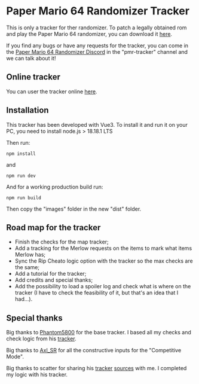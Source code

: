# Paper Mario 64 Randomizer Tracker

This is only a tracker for ther randomizer. To patch a legally obtained rom and play the Paper Mario 64 randomizer, you can download it [here](https://pm64randomizer.com/).

If you find any bugs or have any requests for the tracker, you can come in the [Paper Mario 64 Randomizer Discord](https://discord.gg/4Z5G69ZNJg) in the "pmr-tracker" channel and we can talk about it!

## Online tracker

You can user the tracker online [here](https://pm64r-tracker.mryami.com/).

## Installation

This tracker has been developed with Vue3. To install it and run it on your PC, you need to install node.js > 18.18.1 LTS

Then run:

`npm install`

and

`npm run dev`



And for a working production build run:

`npm run build`

Then copy the "images" folder in the new "dist" folder.

## Road map for the tracker

- Finish the checks for the map tracker;
- Add a tracking for the Merlow requests on the items to mark what items Merlow has;
- Sync the Rip Cheato logic option with the tracker so the max checks are the same;
- Add a tutorial for the tracker;
- Add credits and special thanks;
- Add the possibility to load a spoiler log and check what is where on the tracker (I have to check the feasibility of it, but that's an idea that I had...).

## Special thanks

Big thanks to [Phantom5800](https://www.twitch.tv/phantom5800) for the base tracker. I based all my checks and check logic from his [tracker](https://pmr-tracker.phantom-games.com/).

Big thanks to [Axl_SR](https://www.twitch.tv/axl_sr) for all the constructive inputs for the "Competitive Mode".

Big thanks to scatter for sharing his [tracker](https://pmr-tracker-vue-production.up.railway.app/) [sources](https://github.com/christianlegge/pmr-tracker-vue) with me. I completed my logic with his tracker.